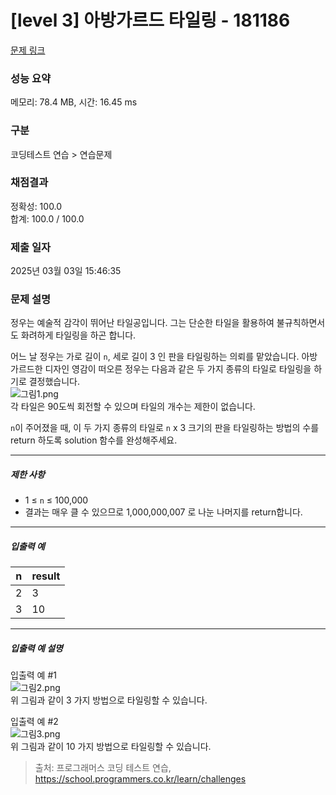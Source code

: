 # [level 3] 아방가르드 타일링 - 181186 

[문제 링크](https://school.programmers.co.kr/learn/courses/30/lessons/181186) 

### 성능 요약

메모리: 78.4 MB, 시간: 16.45 ms

### 구분

코딩테스트 연습 > 연습문제

### 채점결과

정확성: 100.0<br/>합계: 100.0 / 100.0

### 제출 일자

2025년 03월 03일 15:46:35

### 문제 설명

<p>정우는 예술적 감각이 뛰어난 타일공입니다. 그는 단순한 타일을 활용하여 불규칙하면서도 화려하게 타일링을 하곤 합니다.</p>

<p>어느 날 정우는 가로 길이 <code>n</code>, 세로 길이 3 인 판을 타일링하는 의뢰를 맡았습니다. 아방가르드한 디자인 영감이 떠오른 정우는 다음과 같은 두 가지 종류의 타일로 타일링을 하기로 결정했습니다.<br>
<img src="https://grepp-programmers.s3.ap-northeast-2.amazonaws.com/files/production/b5b950b2-b995-418a-a40b-6e0ef6bb04d2/%EA%B7%B8%EB%A6%BC1.png" title="" alt="그림1.png"><br>
각 타일은 90도씩 회전할 수 있으며 타일의 개수는 제한이 없습니다.</p>

<p><code>n</code>이 주어졌을 때, 이 두 가지 종류의 타일로 <code>n</code> x 3 크기의 판을 타일링하는 방법의 수를 return 하도록 solution 함수를 완성해주세요.</p>

<hr>

<h5>제한 사항</h5>

<ul>
<li>1 ≤ <code>n</code> ≤ 100,000</li>
<li>결과는 매우 클 수 있으므로 1,000,000,007 로 나눈 나머지를 return합니다.</li>
</ul>

<hr>

<h5>입출력 예</h5>
<table class="table">
        <thead><tr>
<th>n</th>
<th>result</th>
</tr>
</thead>
        <tbody><tr>
<td>2</td>
<td>3</td>
</tr>
<tr>
<td>3</td>
<td>10</td>
</tr>
</tbody>
      </table>
<hr>

<h5>입출력 예 설명</h5>

<p>입출력 예 #1<br>
<img src="https://grepp-programmers.s3.ap-northeast-2.amazonaws.com/files/production/090901c7-5579-43e4-9614-ceb6024d4f8e/%EA%B7%B8%EB%A6%BC2.png" title="" alt="그림2.png"><br>
위 그림과 같이 3 가지 방법으로 타일링할 수 있습니다.</p>

<p>입출력 예 #2<br>
<img src="https://grepp-programmers.s3.ap-northeast-2.amazonaws.com/files/production/adb2e512-60a7-4911-854b-068d63ca8f50/%EA%B7%B8%EB%A6%BC3.png" title="" alt="그림3.png"><br>
위 그림과 같이 10 가지 방법으로 타일링할 수 있습니다.</p>


> 출처: 프로그래머스 코딩 테스트 연습, https://school.programmers.co.kr/learn/challenges
